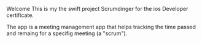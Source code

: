 Welcome This is my the swift project Scrumdinger for the ios Developer certificate. 

The app is a meeting  management app that helps tracking the time passed and remaing for a specifig meeting (a "scrum"). 

